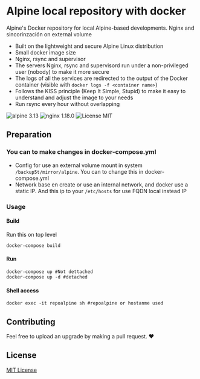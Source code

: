 # Alpine local repository with docker
Alpine's Docker repository for local Alpine-based developments. Nginx and sincorinzación on external volume

* Built on the lightweight and secure Alpine Linux distribution
* Small docker image size
* Nginx, rsync and supervisor
* The servers Nginx, rsync and supervisord run under a non-privileged user (nobody) to make it more secure
* The logs of all the services are redirected to the output of the Docker container (visible with `docker logs -f <container name>`)
* Follows the KISS principle (Keep It Simple, Stupid) to make it easy to understand and adjust the image to your needs 
* Run rsync every hour without overlapping

![alpine 3.13](https://img.shields.io/badge/alpine-3.13-brightgreen.svg)
![nginx 1.18.0](https://img.shields.io/badge/nginx-1.18-brightgreen.svg)
![License MIT](https://img.shields.io/badge/license-MIT-blue.svg)

## Preparation
###  You can to make changes in docker-compose.yml
- Config for use an external volume mount in system `/backup5t/mirror/alpine`. You can to change this in docker-compose.yml
- Network base en create or use an internal network, and docker use a static IP. And this ip to your `/etc/hosts` for use FQDN local instead IP 

### Usage
#### Build 
Run this on top level
```
docker-compose build
```
#### Run
```
docker-compose up #Not dettached
docker-compose up -d #detached
```

#### Shell access
```
docker exec -it repoalpine sh #repoalpine or hostanme used
```

## Contributing
Feel free to upload an upgrade by making a pull request. :heart: 

## License 
[MIT License](https://gitlab.castris.com/root/alpine-mirror/-/blob/master/LICENSE)
